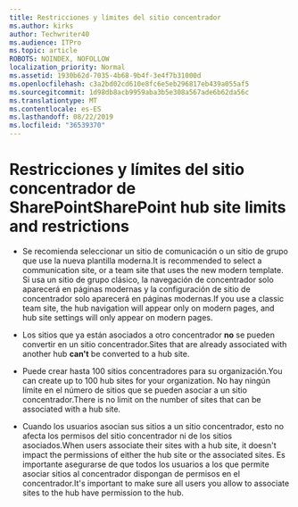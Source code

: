 ```yaml
---
title: Restricciones y límites del sitio concentrador
ms.author: kirks
author: Techwriter40
ms.audience: ITPro
ms.topic: article
ROBOTS: NOINDEX, NOFOLLOW
localization_priority: Normal
ms.assetid: 1930b62d-7035-4b68-9b4f-3e4f7b31000d
ms.openlocfilehash: c3a2bd02cd610e8fc6e5eb296817eb439a055af5
ms.sourcegitcommit: 1d98db8acb9959aba3b5e308a567ade6b62da56c
ms.translationtype: MT
ms.contentlocale: es-ES
ms.lasthandoff: 08/22/2019
ms.locfileid: "36539370"
---
```

# <a name="sharepoint-hub-site-limits-and-restrictions"></a><span data-ttu-id="d1d2a-102">Restricciones y límites del sitio concentrador de SharePoint</span><span class="sxs-lookup"><span data-stu-id="d1d2a-102">SharePoint hub site limits and restrictions</span></span>

- <span data-ttu-id="d1d2a-103">Se recomienda seleccionar un sitio de comunicación o un sitio de grupo que use la nueva plantilla moderna.</span><span class="sxs-lookup"><span data-stu-id="d1d2a-103">It is recommended to select a communication site, or a team site that uses the new modern template.</span></span> <span data-ttu-id="d1d2a-104">Si usa un sitio de grupo clásico, la navegación de concentrador solo aparecerá en páginas modernas y la configuración de sitio de concentrador solo aparecerá en páginas modernas.</span><span class="sxs-lookup"><span data-stu-id="d1d2a-104">If you use a classic team site, the hub navigation will appear only on modern pages, and hub site settings will only appear on modern pages.</span></span>

- <span data-ttu-id="d1d2a-105">Los sitios que ya están asociados a otro concentrador **no** se pueden convertir en un sitio concentrador.</span><span class="sxs-lookup"><span data-stu-id="d1d2a-105">Sites that are already associated with another hub **can't** be converted to a hub site.</span></span> 

- <span data-ttu-id="d1d2a-106">Puede crear hasta 100 sitios concentradores para su organización.</span><span class="sxs-lookup"><span data-stu-id="d1d2a-106">You can create up to 100 hub sites for your organization.</span></span> <span data-ttu-id="d1d2a-107">No hay ningún límite en el número de sitios que se pueden asociar a un sitio concentrador.</span><span class="sxs-lookup"><span data-stu-id="d1d2a-107">There is no limit on the number of sites that can be associated with a hub site.</span></span>

- <span data-ttu-id="d1d2a-108">Cuando los usuarios asocian sus sitios a un sitio concentrador, esto no afecta los permisos del sitio concentrador ni de los sitios asociados.</span><span class="sxs-lookup"><span data-stu-id="d1d2a-108">When users associate their sites with a hub site, it doesn't impact the permissions of either the hub site or the associated sites.</span></span> <span data-ttu-id="d1d2a-109">Es importante asegurarse de que todos los usuarios a los que permite asociar sitios al concentrador dispongan de permisos en el concentrador.</span><span class="sxs-lookup"><span data-stu-id="d1d2a-109">It's important to make sure all users you allow to associate sites to the hub have permission to the hub.</span></span>



